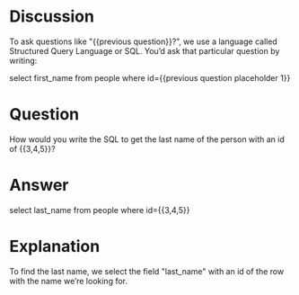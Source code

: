 # Discussion

To ask questions like "{{previous question}}?”, we use a language called Structured Query Language or SQL.  You’d ask that particular question by writing:

select first_name from people where id={{previous question placeholder 1}}

# Question
How would you write the SQL to get the last name of the person with an id of {{3,4,5}}?

# Answer
select last_name from people where id={{3,4,5}}

# Explanation
To find the last name, we select the field "last_name" with an id of the row with the name we’re looking for.
